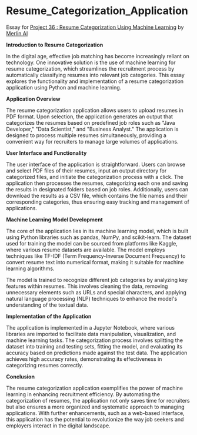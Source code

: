 # Resume_Categorization_Application

Essay for [Project 36 : Resume Categorization Using Machine Learning](https://www.youtube.com/watch?v=JKlX_o0iDSA) by [Merlin AI](https://merlin.foyer.work/)

**Introduction to Resume Categorization**

In the digital age, effective job matching has become increasingly reliant on technology. One innovative solution is the use of machine learning for resume categorization, which streamlines the recruitment process by automatically classifying resumes into relevant job categories. This essay explores the functionality and implementation of a resume categorization application using Python and machine learning.

**Application Overview**

The resume categorization application allows users to upload resumes in PDF format. Upon selection, the application generates an output that categorizes the resumes based on predefined job roles such as "Java Developer," "Data Scientist," and "Business Analyst." The application is designed to process multiple resumes simultaneously, providing a convenient way for recruiters to manage large volumes of applications.

**User Interface and Functionality**

The user interface of the application is straightforward. Users can browse and select PDF files of their resumes, input an output directory for categorized files, and initiate the categorization process with a click. The application then processes the resumes, categorizing each one and saving the results in designated folders based on job roles. Additionally, users can download the results as a CSV file, which contains the file names and their corresponding categories, thus ensuring easy tracking and management of applications.

**Machine Learning Model Development**

The core of the application lies in its machine learning model, which is built using Python libraries such as pandas, NumPy, and scikit-learn. The dataset used for training the model can be sourced from platforms like Kaggle, where various resume datasets are available. The model employs techniques like TF-IDF (Term Frequency-Inverse Document Frequency) to convert resume text into numerical format, making it suitable for machine learning algorithms.

The model is trained to recognize different job categories by analyzing key features within resumes. This involves cleaning the data, removing unnecessary elements such as URLs and special characters, and applying natural language processing (NLP) techniques to enhance the model's understanding of the textual data.

**Implementation of the Application**

The application is implemented in a Jupyter Notebook, where various libraries are imported to facilitate data manipulation, visualization, and machine learning tasks. The categorization process involves splitting the dataset into training and testing sets, fitting the model, and evaluating its accuracy based on predictions made against the test data. The application achieves high accuracy rates, demonstrating its effectiveness in categorizing resumes correctly.

**Conclusion**

The resume categorization application exemplifies the power of machine learning in enhancing recruitment efficiency. By automating the categorization of resumes, the application not only saves time for recruiters but also ensures a more organized and systematic approach to managing applications. With further enhancements, such as a web-based interface, this application has the potential to revolutionize the way job seekers and employers interact in the digital landscape.
